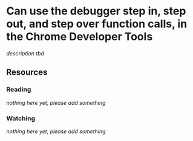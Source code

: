 # Can use the debugger step in, step out, and step over function calls, in the Chrome Developer Tools

_description tbd_

## Resources

### Reading

_nothing here yet, please add something_

### Watching

_nothing here yet, please add something_
